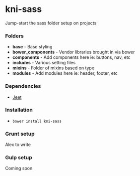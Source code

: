# kni-sass
Jump-start the sass folder setup on projects

### Folders
- **base** - Base styling
- **bower_components** - Vendor libraries brought in via bower
- **components** - Add components here ie: buttons, nav, etc
- **includes** - Various setting files
- **mixins** - Folder of mixins based on type
- **modules** - Add modules here ie: header, footer, etc

### Dependencies
- [Jeet](https://github.com/mojotech/jeet)

### Installation

- `bower install kni-sass`

### Grunt setup
Alex to write

### Gulp setup
Coming soon

